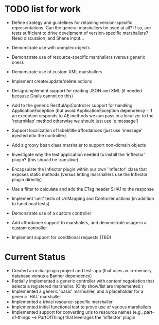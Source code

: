 <!-- ********************************************************************* 
     Copyright 2013 Ellucian Company L.P. and its affiliates.
     ********************************************************************* --> 

# TODO list for work

* Define strategy and guidelines for retaining version-specific representations. Can the general marshallers be used at all?  If so, are tests sufficient to drive develpment of version-specific marshallers?  Need discussion, and Shane input...

* Demonstrate use with complex objects
* Demonstrate use of resource-specific marshallers (versus generic ones).
* Demonstrate use of custom XML marshallers
* Implement create/update/delete actions
* Design/implement support for reading JSON and XML (if needed because Grails cannot do this)

* Add to the generic RestfulApiController support for handling ApplicationException (but avoid ApplicationException dependency - if an exception responds to AE methods we can pass in a localizer to the 'returnMap' method otherwise we should just use 'e.message')
* Support localization of label/title affordances (just use 'message' injected into the controller)
* Add a groovy bean class marshaler to support non-domain objects
* Investigate why the test application needed to install the 'inflector' plugin? (this should be transitive) 
* Encapsulate the Inflector plugin within our own 'Inflector' class that exposes static methods (versus letting marshallers use the Inflector plugin directly)

* Use a filter to calculate and add the ETag header SHA1 to the response
* Implement 'unit' tests of UrlMapping and Controller actions (in addition to functional tests)
* Demonstrate use of a custom controller
* Add affordance support to marshalers, and demonstrate usage in a custom controller
* Implement support for conditional requests (TBD)

# Current Status
* Created an initial plugin project and test-app (that uses an in-memory database versus a Banner dependency)
* Partially implemented a generic controller with content negotiation that selects a registered marshaller. (Only show/list are implemented.)
* Implemented a generic 'basic' marhsaller, and a placeholder for a generic 'HAL' marshaller
* Implemented a trivial resource-specific marshaller 
* Implemented initial functional test to prove use of various marshallers
* Implemented support for converting urls to resource names (e.g., part-of-things ==> PartOfThing) that leverages the 'inflector' plugin

